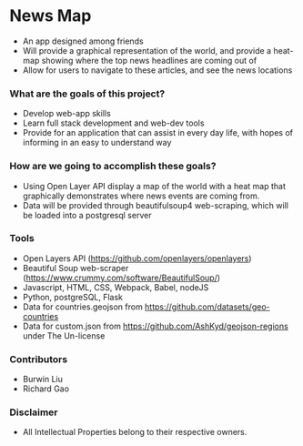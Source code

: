 # News Map
* An app designed among friends
* Will provide a graphical representation of the world, and provide a heat-map showing where the top news headlines are 
    coming out of
* Allow for users to navigate to these articles, and see the news locations

### What are the goals of this project?
* Develop web-app skills
* Learn full stack development and web-dev tools
* Provide for an application that can assist in every day life, with hopes of informing in an easy to understand way

### How are we going to accomplish these goals?
* Using Open Layer API display a map of the world with a heat map that graphically demonstrates where news events are coming from.
* Data will be provided through beautifulsoup4 web-scraping, which will be loaded into a postgresql server

### Tools
* Open Layers API (https://github.com/openlayers/openlayers)
* Beautiful Soup web-scraper (https://www.crummy.com/software/BeautifulSoup/)
* Javascript, HTML, CSS, Webpack, Babel, nodeJS
* Python, postgreSQL, Flask
* Data for countries.geojson from https://github.com/datasets/geo-countries
* Data for custom.json from https://github.com/AshKyd/geojson-regions under The Un-license

### Contributors
* Burwin Liu
* Richard Gao

### Disclaimer
* All Intellectual Properties belong to their respective owners.